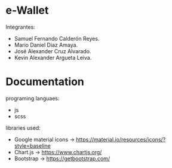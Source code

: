 # e-Wallet 
Integrantes:
- Samuel Fernando Calderón Reyes.
- Mario Daniel Diaz Amaya.
- José Alexander Cruz Alvarado.
- Kevin Alexander Argueta Leiva.
# Documentation
programing languaes:
- js
- scss

libraries used:
- Google material icons -> https://material.io/resources/icons/?style=baseline
- Chart.js -> https://www.chartjs.org/
- Bootstrap -> https://getbootstrap.com/